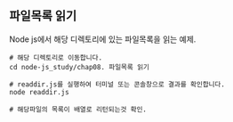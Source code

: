 ## 파일목록 읽기
Node js에서 해당 디렉토리에 있는 파일목록을 읽는 예제.
```
# 해당 디렉토리로 이동합니다.
cd node-js_study/chap08. 파일목록 읽기

# readdir.js를 실행하여 터미널 또는 콘솔창으로 결과를 확인합니다. 
node readdir.js

# 해당파일의 목록이 배열로 리턴되는것 확인.
```
